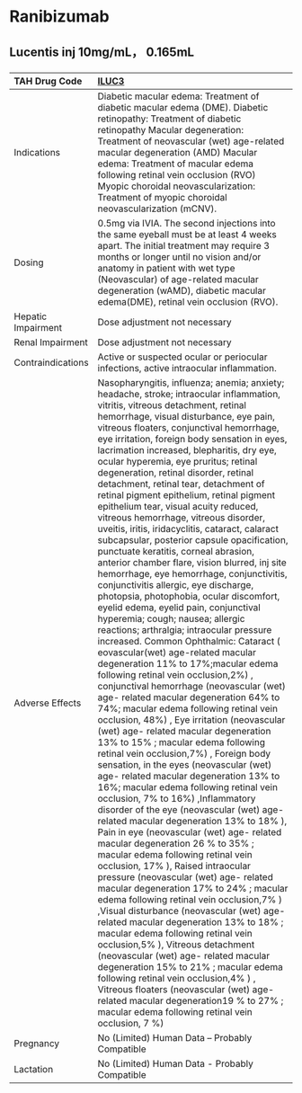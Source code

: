 # Ranibizumab

## Lucentis inj 10mg/mL， 0.165mL

##### 

| TAH Drug Code      | [ILUC3](https://www.tahsda.org.tw/drugs/hissearch.php?drug_code=ILUC3)                                                                                                                                                                                                                                                                                                                                                                                                                                                                                                                                                                                                                                                                                                                                                                                                                                                                                                                                                                                                                                                                                                                                                                                                                                                                                                                                                                                                                                                                                                                                                                                                                                                                                                                                                                                                                                                                                                                                                                                                                                                                                                                                                                                                                                                                                                                                                                                             |
|:-------------------|:-------------------------------------------------------------------------------------------------------------------------------------------------------------------------------------------------------------------------------------------------------------------------------------------------------------------------------------------------------------------------------------------------------------------------------------------------------------------------------------------------------------------------------------------------------------------------------------------------------------------------------------------------------------------------------------------------------------------------------------------------------------------------------------------------------------------------------------------------------------------------------------------------------------------------------------------------------------------------------------------------------------------------------------------------------------------------------------------------------------------------------------------------------------------------------------------------------------------------------------------------------------------------------------------------------------------------------------------------------------------------------------------------------------------------------------------------------------------------------------------------------------------------------------------------------------------------------------------------------------------------------------------------------------------------------------------------------------------------------------------------------------------------------------------------------------------------------------------------------------------------------------------------------------------------------------------------------------------------------------------------------------------------------------------------------------------------------------------------------------------------------------------------------------------------------------------------------------------------------------------------------------------------------------------------------------------------------------------------------------------------------------------------------------------------------------------------------------------|
| Indications        | Diabetic macular edema: Treatment of diabetic macular edema (DME). Diabetic retinopathy: Treatment of diabetic retinopathy Macular degeneration: Treatment of neovascular (wet) age-related macular degeneration (AMD) Macular edema: Treatment of macular edema following retinal vein occlusion (RVO) Myopic choroidal neovascularization: Treatment of myopic choroidal neovascularization (mCNV).                                                                                                                                                                                                                                                                                                                                                                                                                                                                                                                                                                                                                                                                                                                                                                                                                                                                                                                                                                                                                                                                                                                                                                                                                                                                                                                                                                                                                                                                                                                                                                                                                                                                                                                                                                                                                                                                                                                                                                                                                                                              |
| Dosing             | 0.5mg via IVIA. The second injections into the same eyeball must be at least 4 weeks apart. The initial treatment may require 3 months or longer until no vision and/or anatomy in patient with wet type (Neovascular) of age-related macular degeneration (wAMD), diabetic macular edema(DME), retinal vein occlusion (RVO).                                                                                                                                                                                                                                                                                                                                                                                                                                                                                                                                                                                                                                                                                                                                                                                                                                                                                                                                                                                                                                                                                                                                                                                                                                                                                                                                                                                                                                                                                                                                                                                                                                                                                                                                                                                                                                                                                                                                                                                                                                                                                                                                      |
| Hepatic Impairment | Dose adjustment not necessary                                                                                                                                                                                                                                                                                                                                                                                                                                                                                                                                                                                                                                                                                                                                                                                                                                                                                                                                                                                                                                                                                                                                                                                                                                                                                                                                                                                                                                                                                                                                                                                                                                                                                                                                                                                                                                                                                                                                                                                                                                                                                                                                                                                                                                                                                                                                                                                                                                      |
| Renal Impairment   | Dose adjustment not necessary                                                                                                                                                                                                                                                                                                                                                                                                                                                                                                                                                                                                                                                                                                                                                                                                                                                                                                                                                                                                                                                                                                                                                                                                                                                                                                                                                                                                                                                                                                                                                                                                                                                                                                                                                                                                                                                                                                                                                                                                                                                                                                                                                                                                                                                                                                                                                                                                                                      |
| Contraindications  | Active or suspected ocular or periocular infections, active intraocular inflammation.                                                                                                                                                                                                                                                                                                                                                                                                                                                                                                                                                                                                                                                                                                                                                                                                                                                                                                                                                                                                                                                                                                                                                                                                                                                                                                                                                                                                                                                                                                                                                                                                                                                                                                                                                                                                                                                                                                                                                                                                                                                                                                                                                                                                                                                                                                                                                                              |
| Adverse Effects    | Nasopharyngitis, influenza; anemia; anxiety; headache, stroke; intraocular inflammation, vitritis, vitreous detachment, retinal hemorrhage, visual disturbance, eye pain, vitreous floaters, conjunctival hemorrhage, eye irritation, foreign body sensation in eyes, lacrimation increased, blepharitis, dry eye, ocular hyperemia, eye pruritus; retinal degeneration, retinal disorder, retinal detachment, retinal tear, detachment of retinal pigment epithelium, retinal pigment epithelium tear, visual acuity reduced, vitreous hemorrhage, vitreous disorder, uveitis, iritis, iridacyclitis, cataract, calaract subcapsular, posterior capsule opacification, punctuate keratitis, corneal abrasion, anterior chamber flare, vision blurred, inj site hemorrhage, eye hemorrhage, conjunctivitis, conjunctivitis allergic, eye discharge, photopsia, photophobia, ocular discomfort, eyelid edema, eyelid pain, conjunctival hyperemia; cough; nausea; allergic reactions; arthralgia; intraocular pressure increased. Common Ophthalmic: Cataract ( eovascular(wet) age-related macular degeneration 11% to 17%;macular edema following retinal vein occlusion,2%) , conjunctival hemorrhage (neovascular (wet) age- related macular degeneration 64% to 74%; macular edema following retinal vein occlusion, 48%) , Eye irritation (neovascular (wet) age- related macular degeneration 13% to 15% ; macular edema following retinal vein occlusion,7%) , Foreign body sensation, in the eyes (neovascular (wet) age- related macular degeneration 13% to 16%; macular edema following retinal vein occlusion, 7% to 16%) ,Inflammatory disorder of the eye (neovascular (wet) age- related macular degeneration 13% to 18% ), Pain in eye (neovascular (wet) age- related macular degeneration 26 % to 35% ; macular edema following retinal vein occlusion, 17% ), Raised intraocular pressure (neovascular (wet) age- related macular degeneration 17% to 24% ; macular edema following retinal vein occlusion,7% ) ,Visual disturbance (neovascular (wet) age- related macular degeneration 13% to 18% ; macular edema following retinal vein occlusion,5% ), Vitreous detachment (neovascular (wet) age- related macular degeneration 15% to 21% ; macular edema following retinal vein occlusion,4% ) , Vitreous floaters (neovascular (wet) age- related macular degeneration19 % to 27% ; macular edema following retinal vein occlusion, 7 %) |
| Pregnancy          | No (Limited) Human Data – Probably Compatible                                                                                                                                                                                                                                                                                                                                                                                                                                                                                                                                                                                                                                                                                                                                                                                                                                                                                                                                                                                                                                                                                                                                                                                                                                                                                                                                                                                                                                                                                                                                                                                                                                                                                                                                                                                                                                                                                                                                                                                                                                                                                                                                                                                                                                                                                                                                                                                                                      |
| Lactation          | No (Limited) Human Data - Probably Compatible                                                                                                                                                                                                                                                                                                                                                                                                                                                                                                                                                                                                                                                                                                                                                                                                                                                                                                                                                                                                                                                                                                                                                                                                                                                                                                                                                                                                                                                                                                                                                                                                                                                                                                                                                                                                                                                                                                                                                                                                                                                                                                                                                                                                                                                                                                                                                                                                                      |

